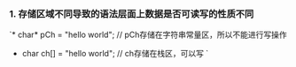 ### 1. 存储区域不同导致的语法层面上数据是否可读写的性质不同
`* char* pCh = "hello world";    //  pCh存储在字符串常量区，所以不能进行写操作
* char ch[] = "hello world";    //  ch存储在栈区，可以写
`
